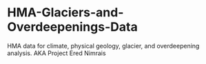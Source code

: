 # HMA-Glaciers-and-Overdeepenings-Data
HMA data for climate, physical geology, glacier, and overdeepening analysis.
AKA Project Ered Nimrais
